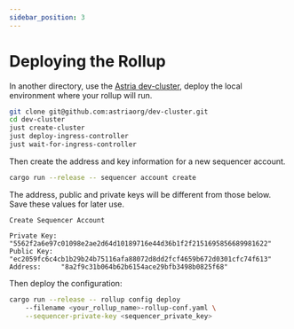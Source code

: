 ```yaml
---
sidebar_position: 3
---
```


# Deploying the Rollup

In another directory, use the [Astria dev-cluster](https://github.com/astriaorg/dev-cluster), deploy
the local environment where your rollup will run.

```sh
git clone git@github.com:astriaorg/dev-cluster.git
cd dev-cluster
just create-cluster
just deploy-ingress-controller
just wait-for-ingress-controller
```

Then create the address and key information for a new sequencer account.

```sh
cargo run --release -- sequencer account create
```

The address, public and private keys will be different from those below. Save
these values for later use.

```
Create Sequencer Account

Private Key: "5562f2a6e97c01098e2ae2d64d10189716e44d36b1f2f2151695856689981622"
Public Key:  "ec2059fc6c4cb1b29b24b75116afa88072d8dd2fcf4659b672d0301cfc74f613"
Address:     "8a2f9c31b064b62b6154ace29bfb3498b0825f68"
```

Then deploy the configuration:

```sh
cargo run --release -- rollup config deploy
    --filename <your_rollup_name>-rollup-conf.yaml \
    --sequencer-private-key <sequencer_private_key>
```
